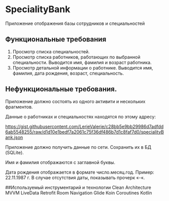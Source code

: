 # SpecialityBank

Приложение отображения базы сотрудников и специальностей 

## Функциональные требования

1. Просмотр списка специальностей.
2. Просмотр списка работников, работающих по выбранной специальности.
Выводится имя, фамилия и возраст работника.
3. Просмотр детальной информации о работнике.
Выводится имя, фамилия, дата рождения, возраст, специальность.

## Нефункциональные требования.
Приложение должно состоять из одного активити и нескольких фрагментов.

Данные о работниках и специальностях находятся по этому адресу:

https://gist.githubusercontent.com/LerieValerie/c28bb5e9bb29986d7adfdd6ab5548255/raw/d1d10e1bedf7a2061c75f36df486b7d1c8faf7d0/specialityBank.json

Приложение должно получить данные по сети. Сохранить их в БД (SQLite).

Имя и фамилия отображаются с заглавной буквы.

Дата рождения отображается в формате число.месяц.год. Пример: 22.11.1987 г.
В случае отсутствия даты, показывать прочерк «-«.

##Используемый инструментарий и технологии
Clean Architecture
MVVM
LiveData
Retrofit
Room
Navigation
Glide
Koin
Coroutines
Kotlin
